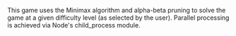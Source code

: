This game uses the Minimax algorithm and alpha-beta pruning to solve the game at a given difficulty level (as selected by the user). Parallel processing is achieved via Node's child_process module. 
